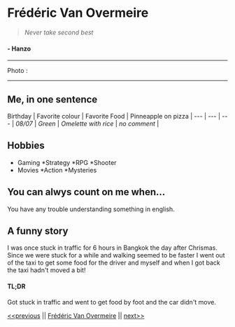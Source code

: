 # Frédéric Van Overmeire

>_Never take second best_
#### - Hanzo

***

Photo : 
[](me.jpg)

***

## Me, in one sentence

Birthday | Favorite colour | Favorite Food | Pinneapple on pizza |
--- | --- | --- |
*08/07* | *Green* | *Omelette with rice* | *no comment* |


## Hobbies

* Gaming
  *Strategy
  *RPG
  *Shooter
* Movies
  *Action
  *Mysteries
  
## You can alwys count on me when...

You have any trouble understanding something in english.

## A funny story

I was once stuck in traffic for 6 hours in Bangkok the day after Chrismas. Since we were stuck for a while and walking seemed to be faster I went out of the taxi to get some food for the driver and myself and when I got back the taxi hadn't moved a bit!

 #### TL;DR
Got stuck in traffic and went to get food by foot and the car didn't move.

[<<previous]() || [Frédéric Van Overmeire](#) || [next>>]()



